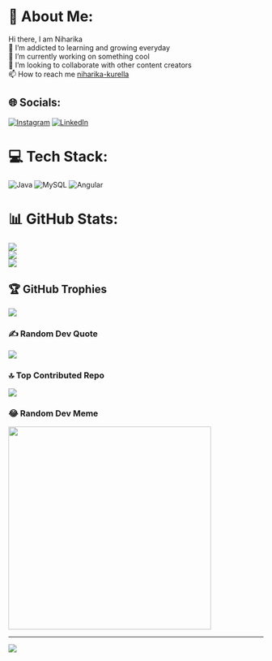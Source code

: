 # 💫 About Me:
Hi there, I am Niharika<br>👀 I’m addicted to learning and growing everyday<br>🌱 I’m currently working on something cool<br>💞️ I’m looking to collaborate with other content creators<br>📫 How to reach me [niharika-kurella](https://www.linkedin.com/in/niharika-kurella/)<br>


## 🌐 Socials:
[![Instagram](https://img.shields.io/badge/Instagram-%23E4405F.svg?logo=Instagram&logoColor=white)](https://instagram.com/criss.crossed.towns) [![LinkedIn](https://img.shields.io/badge/LinkedIn-%230077B5.svg?logo=linkedin&logoColor=white)](https://linkedin.com/in/niharika-kurella) 

# 💻 Tech Stack:
![Java](https://img.shields.io/badge/java-%23ED8B00.svg?style=for-the-badge&logo=openjdk&logoColor=white) ![MySQL](https://img.shields.io/badge/mysql-%2300000f.svg?style=for-the-badge&logo=mysql&logoColor=white) ![Angular](https://img.shields.io/badge/angular-%23DD0031.svg?style=for-the-badge&logo=angular&logoColor=white)
# 📊 GitHub Stats:
![](https://github-readme-stats.vercel.app/api?username=niharikakurella&theme=dark&hide_border=false&include_all_commits=false&count_private=false)<br/>
![](https://github-readme-streak-stats.herokuapp.com/?user=niharikakurella&theme=dark&hide_border=false)<br/>
![](https://github-readme-stats.vercel.app/api/top-langs/?username=niharikakurella&theme=dark&hide_border=false&include_all_commits=false&count_private=false&layout=compact)

## 🏆 GitHub Trophies
![](https://github-profile-trophy.vercel.app/?username=niharikakurella&theme=onedark&no-frame=false&no-bg=true&margin-w=4)

### ✍️ Random Dev Quote
![](https://quotes-github-readme.vercel.app/api?type=horizontal&theme=radical)

### 🔝 Top Contributed Repo
![](https://github-contributor-stats.vercel.app/api?username=niharikakurella&limit=5&theme=dark&combine_all_yearly_contributions=true)

### 😂 Random Dev Meme
<img src='https://randommeme-five.vercel.app/' style="height: 400px;"/>

---
[![](https://visitcount.itsvg.in/api?id=niharikakurella&icon=0&color=0)](https://visitcount.itsvg.in)

<!-- Proudly created with GPRM ( https://gprm.itsvg.in ) -->
